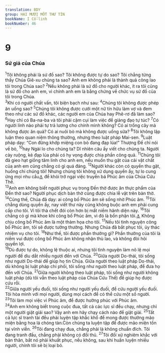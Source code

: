 ```yaml
---
translation: BDY
group: HAI MƯƠI MỐT THƯ TÍN
bookName: I Cổ-linh 
bookNumber: 46
---
```


<div class="title"><h1>9</h1><h3>Sứ giả của Chúa</h3></div>
<span class="verse 1co_9_1"><sup>1</sup>Tôi không phải là sứ đồ sao? Tôi không được tự do sao? Tôi chẳng từng thấy Chúa Giê-xu chúng ta sao? Anh em không phải là thành quả công lao tôi trong Chúa sao? </span>
<span class="verse 1co_9_2"><sup>2</sup>Nếu không phải là sứ đồ cho người khác, ít ra tôi cũng là sứ đồ cho anh em, vì chính anh em là bằng chứng về chức vụ sứ đồ của tôi trong Chúa.<br/></span>
<span class="verse 1co_9_3"><sup>3</sup>Khi có người chất vấn, tôi biện bạch như sau: </span>
<span class="verse 1co_9_4"><sup>4</sup>Chúng tôi không được phép ăn uống sao? </span>
<span class="verse 1co_9_5"><sup>5</sup>Chúng tôi không được cưới một nữ tín hữu làm vợ và đem theo như các sứ đồ khác, các người em của Chúa hay Phê-rơ đã làm sao? </span>
<span class="verse 1co_9_6"><sup>6</sup>Hay chỉ có Ba-na-ba và tôi phải cặm cụi làm việc để giảng đạo tự túc? </span>
<span class="verse 1co_9_7"><sup>7</sup>Có người lính nào phải tự trả lương cho chính mình không? Có ai trồng cây mà không được ăn quả? Có ai nuôi bò mà không được uống sữa? </span>
<span class="verse 1co_9_8"><sup>8</sup>Tôi không lập luận theo quan niệm thông thường, nhưng theo luật pháp Mai-sen. </span>
<span class="verse 1co_9_9"><sup>9</sup>Luật pháp dạy: “Con đừng khớp miệng con bò đang đạp lúa!” Thượng Đế chỉ nói về bò, </span>
<span class="verse 1co_9_10"><sup>10</sup>hay Ngài lo cho chúng ta? Dĩ nhiên câu ấy viết cho chúng ta. Người cày ruộng, kẻ đạp lúa phải có hy vọng được chia phần công quả. </span>
<span class="verse 1co_9_11"><sup>11</sup>Chúng tôi đã gieo hạt giống tâm linh cho anh em, nếu muốn thu gặt của cải vật chất của anh em cũng chẳng có gì quá đáng. </span>
<span class="verse 1co_9_12"><sup>12</sup>Người khác còn có quyền thu gặt, huống chi chúng tôi! Nhưng chúng tôi không xử dụng quyền ấy, tự lo cung ứng mọi nhu cầu<a href="#" data-toggle="tooltip" data-placement="bottom" title="Nt chịu đựng mọi sự">⚓</a> để khỏi trở ngại việc truyền bá Phúc âm của Chúa Cứu Thế.<br/></span>
<span class="verse 1co_9_13"><sup>13</sup>Anh em không biết người phục vụ trong Đền thờ được ăn thực phẩm của Đền thờ sao? Người phục dịch bàn thờ cũng được chia lễ vật trên bàn thờ. </span>
<span class="verse 1co_9_14"><sup>14</sup>Cũng thế, Chúa đã dạy: ai công bố Phúc âm sẽ sống nhờ Phúc âm. </span>
<span class="verse 1co_9_15"><sup>15</sup>Tôi chẳng dùng quyền ấy, nay viết thư này cũng không buộc anh em phải cung cấp cho tôi. Vì tôi thà chết đói còn hơn bị mất niềm hãnh diện này. </span>
<span class="verse 1co_9_16"><sup>16</sup>Tôi chẳng có gì mà khoe khi công bố Phúc âm, vì đó là bổn phận tôi.<a href="#" data-toggle="tooltip" data-placement="bottom" title="Ctd vì tôi buộc phải công bố Phúc âm">⚓</a> Không chịu công bố Phúc âm là một thảm họa cho tôi. </span>
<span class="verse 1co_9_17"><sup>17</sup>Nếu tôi tình nguyện công bố Phúc âm, tôi sẽ được tưởng thưởng. Nhưng Chúa đã bắt phục tôi, ủy thác nhiệm vụ cho tôi. </span>
<span class="verse 1co_9_18"><sup>18</sup>Như thế, tôi được phần thưởng gì? Phần thưởng của tôi là niềm vui được công bố Phúc âm không nhận thù lao, và không đòi hỏi quyền lợi.<br/></span>
<span class="verse 1co_9_19"><sup>19</sup>Dù được tự do, không lệ thuộc ai, nhưng tôi tình nguyện làm nô lệ mọi người để dìu dắt nhiều ngươi đến với Chúa. </span>
<span class="verse 1co_9_20"><sup>20</sup>Giữa người Do-thái, tôi sống như người Do-thái để giúp họ tin Chúa. Giữa người theo luật pháp Do-thái, dù không bị luật pháp chi phối, tôi sống như người theo luật pháp, để đưa họ đến với Chúa. </span>
<span class="verse 1co_9_21"><sup>21</sup>Giữa người không theo luật pháp, tôi sống như người không luật pháp (dù tôi vẫn theo luật pháp của Chúa Cứu Thế) để giúp họ được cứu rỗi.<br/></span>
<span class="verse 1co_9_22"><sup>22</sup>Giữa người yếu đuối, tôi sống như người yếu đuối, để cứu người yếu đuối. Tôi hòa mình với mọi người, dùng mọi cách để có thể cứu một số người. </span>
<span class="verse 1co_9_23"><sup>23</sup>Tôi làm mọi việc vì Phúc âm, để được hưởng phúc với Phúc âm.<br/></span>
<span class="verse 1co_9_24"><sup>24</sup>Anh em không biết trong cuộc đua, tất cả các lực sĩ đều chạy, nhưng chỉ một người giật giải sao? Vậy anh em hãy chạy cách nào để giật giải. </span>
<span class="verse 1co_9_25"><sup>25</sup>Tất cả lực sĩ tranh tài đều phải luyện tập khắc khổ để mong được thưởng mão miện bằng hoa lá chóng tàn.Còn chúng ta luyện tập để được mão miện tồn tại vĩnh viễn.</span>
<span class="verse 1co_9_26"><sup>26</sup>Tôi đang chạy đua, chẳng phải là không chuẩn đích. Tôi đang tranh đấu, chẳng phải không có đối thủ. </span>
<span class="verse 1co_9_27"><sup>27</sup>Tôi đối xử nghiêm khắc với bản thân, bắt nó phải khuất phục, nếu không, sau khi huấn luyện nhiều người, chính tôi sẽ bị loại bỏ.</span>
